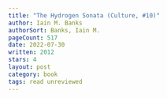 ```yaml
---
title: "The Hydrogen Sonata (Culture, #10)"
author: Iain M. Banks
authorSort: Banks, Iain M.
pageCount: 517
date: 2022-07-30
written: 2012
stars: 4
layout: post
category: book
tags: read unreviewed
---
```

